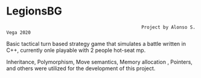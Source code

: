 # LegionsBG

                                                      Project by Alonso S. Vega 2020

Basic tactical turn based strategy game that simulates a battle written in C++, currently onle playable with 2 people hot-seat mp.

Inheritance, Polymorphism, Move semantics, Memory allocation , Pointers, and others were utilized for the development of this project.
